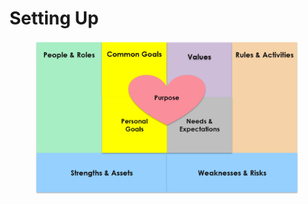 # Setting Up

<figure><img src="../../.gitbook/assets/image (31) (1) (1).png" alt=""><figcaption></figcaption></figure>
